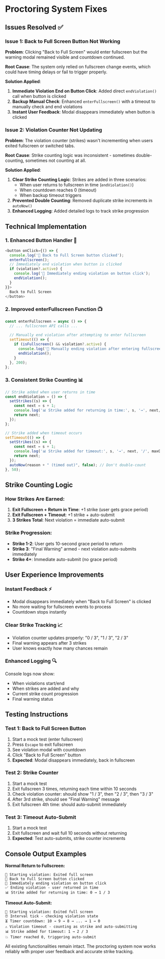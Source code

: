 # Proctoring System Fixes

## Issues Resolved ✅

### **Issue 1: Back to Full Screen Button Not Working**
**Problem**: Clicking "Back to Full Screen" would enter fullscreen but the warning modal remained visible and countdown continued.

**Root Cause**: The system only relied on fullscreen change events, which could have timing delays or fail to trigger properly.

**Solution Applied**:
1. **Immediate Violation End on Button Click**: Added direct `endViolation()` call when button is clicked
2. **Backup Manual Check**: Enhanced `enterFullscreen()` with a timeout to manually check and end violations
3. **Instant User Feedback**: Modal disappears immediately when button is clicked

### **Issue 2: Violation Counter Not Updating**
**Problem**: The violation counter (strikes) wasn't incrementing when users exited fullscreen or switched tabs.

**Root Cause**: Strike counting logic was inconsistent - sometimes double-counting, sometimes not counting at all.

**Solution Applied**:
1. **Clear Strike Counting Logic**: Strikes are added in three scenarios:
   - When user returns to fullscreen in time (`endViolation()`)
   - When countdown reaches 0 (timeout)
   - When backup timeout triggers
2. **Prevented Double Counting**: Removed duplicate strike increments in `autoNow()`
3. **Enhanced Logging**: Added detailed logs to track strike progression

## Technical Implementation

### **1. Enhanced Button Handler** 🔴
```typescript
<button onClick={() => {
  console.log('🔴 Back to Full Screen button clicked');
  enterFullscreen();
  // Immediately end violation when button is clicked
  if (violation?.active) {
    console.log('🔄 Immediately ending violation on button click');
    endViolation();
  }
}}>
  Back to Full Screen
</button>
```

### **2. Improved enterFullscreen Function** 📺
```typescript
const enterFullscreen = async () => {
  // ... fullscreen API calls ...
  
  // Manually end violation after attempting to enter fullscreen
  setTimeout(() => {
    if (isFullscreen() && violation?.active) {
      console.log('🔄 Manually ending violation after entering fullscreen');
      endViolation();
    }
  }, 200);
};
```

### **3. Consistent Strike Counting** 📊
```typescript
// Strike added when user returns in time
const endViolation = () => {
  setStrikes((s) => {
    const next = s + 1;
    console.log('📊 Strike added for returning in time:', s, '→', next, '/', maxGraceIncidents);
    return next;
  });
};

// Strike added when timeout occurs
setTimeout(() => {
  setStrikes((s) => {
    const next = s + 1;
    console.log('📊 Strike added for timeout:', s, '→', next, '/', maxGraceIncidents);
    return next;
  });
  autoNow(reason + " (timed out)", false); // Don't double-count
}, 50);
```

## Strike Counting Logic

### **How Strikes Are Earned:**
1. **Exit Fullscreen + Return in Time**: +1 strike (user gets grace period)
2. **Exit Fullscreen + Timeout**: +1 strike + auto-submit
3. **3 Strikes Total**: Next violation = immediate auto-submit

### **Strike Progression:**
- **Strike 1-2**: User gets 10-second grace period to return
- **Strike 3**: "Final Warning" armed - next violation auto-submits immediately
- **Strike 4+**: Immediate auto-submit (no grace period)

## User Experience Improvements

### **Instant Feedback** ⚡
- Modal disappears immediately when "Back to Full Screen" is clicked
- No more waiting for fullscreen events to process
- Countdown stops instantly

### **Clear Strike Tracking** 📈
- Violation counter updates properly: "0 / 3", "1 / 3", "2 / 3"
- Final warning appears after 3 strikes
- User knows exactly how many chances remain

### **Enhanced Logging** 🔍
Console logs now show:
- When violations start/end
- When strikes are added and why
- Current strike count progression
- Final warning status

## Testing Instructions

### **Test 1: Back to Full Screen Button**
1. Start a mock test (enter fullscreen)
2. Press `Escape` to exit fullscreen
3. See violation modal with countdown
4. Click "Back to Full Screen" button
5. **Expected**: Modal disappears immediately, back in fullscreen

### **Test 2: Strike Counter**
1. Start a mock test
2. Exit fullscreen 3 times, returning each time within 10 seconds
3. Check violation counter: should show "1 / 3", then "2 / 3", then "3 / 3"
4. After 3rd strike, should see "Final Warning" message
5. Exit fullscreen 4th time: should auto-submit immediately

### **Test 3: Timeout Auto-Submit**
1. Start a mock test
2. Exit fullscreen and wait full 10 seconds without returning
3. **Expected**: Test auto-submits, strike counter increments

## Console Output Examples

**Normal Return to Fullscreen:**
```
🚨 Starting violation: Exited full screen
🔴 Back to Full Screen button clicked
🔄 Immediately ending violation on button click
✅ Ending violation - user returned in time
📊 Strike added for returning in time: 0 → 1 / 3
```

**Timeout Auto-Submit:**
```
🚨 Starting violation: Exited full screen
⏰ Interval tick - checking violation state
⏳ Timer countdown: 10 → 9 → 8 → ... → 1 → 0
⚠️ Violation timeout - counting as strike and auto-submitting
📊 Strike added for timeout: 1 → 2 / 3
💥 Timer reached 0, triggering auto-submit
```

All existing functionalities remain intact. The proctoring system now works reliably with proper user feedback and accurate strike tracking.
